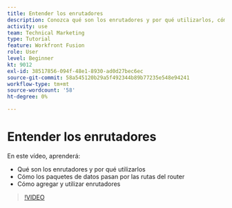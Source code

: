 ```yaml
---
title: Entender los enrutadores
description: Conozca qué son los enrutadores y por qué utilizarlos, cómo los paquetes de datos pasan por rutas de router, y cómo agregar y usar enrutadores, todo en [!DNL Adobe Workfront Fusion].
activity: use
team: Technical Marketing
type: Tutorial
feature: Workfront Fusion
role: User
level: Beginner
kt: 9012
exl-id: 38517856-094f-48e1-8930-ad0d27bec6ec
source-git-commit: 58a545120b29a5f492344b89b77235e548e94241
workflow-type: tm+mt
source-wordcount: '58'
ht-degree: 0%

---
```


# Entender los enrutadores

En este vídeo, aprenderá:

* Qué son los enrutadores y por qué utilizarlos
* Cómo los paquetes de datos pasan por las rutas del router
* Cómo agregar y utilizar enrutadores

>[!VIDEO](https://video.tv.adobe.com/v/335271/?quality=12)
